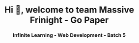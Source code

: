 <h1 align="center">Hi 👋, welcome to team Massive Frinight - Go Paper </h1>
<h3 align="center">Infinite Learning - Web Development - Batch 5</h3>
<p align="left">
</p>
